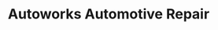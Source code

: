 ---
title: "Autoworks Automotive Repair"
url: /virginia-beach/autoworks-automotive-repair/
shop: Autowerkstatt
---